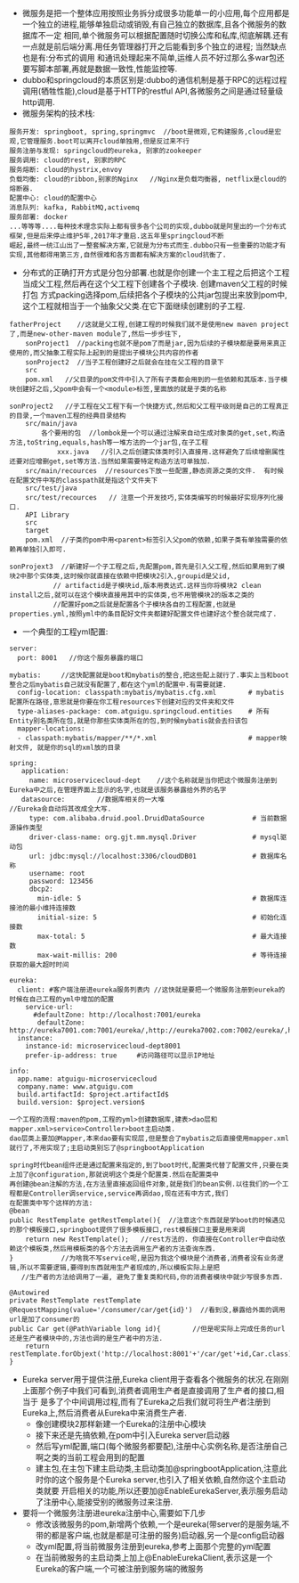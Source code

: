 * 微服务是把一个整体应用按照业务拆分成很多功能单一的小应用,每个应用都是一个独立的进程,能够单独启动或销毁,有自己独立的数据库,且各个微服务的数据库不一定
相同,单个微服务可以根据配置随时切换公库和私库,彻底解耦.还有一点就是前后端分离.用任务管理器打开之后能看到多个独立的进程; 当然缺点也是有:分布式的调用
和通讯处理起来不简单,运维人员不好过那么多war包还要写脚本部署,再就是数据一致性,性能监控等.
* dubbo和springcloud的本质区别是:dubbo的通信机制是基于RPC的远程过程调用(牺牲性能),cloud是基于HTTP的restful API,各微服务之间是通过轻量级http调用.
* 微服务架构的技术栈:
```
服务开发: springboot, spring,springmvc  //boot是微观,它构建服务,cloud是宏观,它管理服务.boot可以离开cloud单独用,但是反过来不行
服务注册与发现: springcloud的eureka, 别家的zookeeper
服务调用: cloud的rest, 别家的RPC
服务熔断: cloud的hystrix,envoy
负载均衡: cloud的ribbon,别家的Nginx   //Nginx是负载均衡器, netflix是cloud的熔断器.
配置中心: cloud的配置中心
消息队列: kafka, RabbitMQ,activemq 
服务部署: docker              
...等等等....每种技术理念实际上都有很多各个公司的实现,dubbo就是阿里出的一个分布式框架,但是后来停止维护5年,2017年才重启.这五年里springcloud不断
崛起,最终一统江山出了一整套解决方案,它就是为分布式而生.dubbo只有一些重要的功能才有实现,其他都得用第三方,自然很难和各方面都有解决方案的cloud抗衡了.
```
* 分布式的正确打开方式是分包分部署.也就是你创建一个主工程之后把这个工程当成父工程,然后再在这个父工程下创建各个子模块. 创建maven父工程的时候打包
方式packing选择pom,后续把各个子模块的公共jar包提出来放到pom中,这个工程就相当于一个抽象父父类.在它下面继续创建别的子工程.
```
fatherProject    //这就是父工程,创建工程的时候我们就不是使用new maven project了,而是new-other-maven module了,然后一步步往下,
    sonProject1  //packing也就不是pom了而是jar,因为后续的子模块都是要用来真正使用的,而父抽象工程实际上起到的是提出子模块公共内容的作者
    sonProject2  //当子工程创建好之后就会在挂在父工程的目录下
    src        
    pom.xml   //父目录的pom文件中引入了所有子类都会用到的一些依赖和其版本.当子模块创建好之后,父pom中会有一个<module>标签,里面放的就是子类的名称
    
sonProject2   //子工程在父工程下有一个快捷方式,然后和父工程平级则是自己的工程真正的目录,一个maven工程的经典目录结构
    src/main/java
        各个要用的包  //lombok是一个可以通过注解来自动生成对象类的get,set,构造方法,toString,equals,hash等一堆方法的一个jar包,在子工程
            xxx.java   //引入之后创建实体类时引入直接用.这样避免了后续增删属性还要对应增删get,set等方法.当然如果需要特定构造方法可单独加.
    src/main/recources  //resources下放一些配置,静态资源之类的文件.  有时候在配置文件中写的classpath就是指这个文件夹下
    src/test/java
    src/test/recources   // 注意一个开发技巧,实体类编写的时候最好实现序列化接口.
    API Library
    src
    target
    pom.xml  //子类的pom中用<parent>标签引入父pom的依赖,如果子类有单独需要的依赖再单独引入即可.
    
sonProjext3  //新建好一个子工程之后,先配置pom,首先是引入父工程,然后如果用到了模块2中那个实体类,这时候你就直接在依赖中把模块2引入,groupid是父id,
           // artifactid是子模块id,版本用表达式.这样当你将模块2 clean install之后,就可以在这个模块直接用其中的实体类,也不用管模块2的版本之类的
           //配置好pom之后就是配置各个子模块各自的工程配置,也就是properties.yml,按照yml中的条目配好文件夹都建好配置文件也建好这个整合就完成了.
```
* 一个典型的工程yml配置:
```
server:
  port: 8001   //你这个服务暴露的端口
  
mybatis:     //这快配置就是boot和mybatis的整合,把这些配上就行了.事实上当和boot整合之后mybatis自己就没有配置了,都在这个yml的配置中.有需要就建.
  config-location: classpath:mybatis/mybatis.cfg.xml        # mybatis配置所在路径,意思就是你要在你工程resources下创建对应的文件夹和文件
  type-aliases-package: com.atguigu.springcloud.entities    # 所有Entity别名类所在包,就是你那些实体类所在的包,到时候mybatis就会去扫该包
  mapper-locations:
  - classpath:mybatis/mapper/**/*.xml                       # mapper映射文件, 就是你的sql的xml放的目录
    
spring:
   application:
     name: microservicecloud-dept    //这个名称就是当你把这个微服务注册到Eureka中之后,在管理界面上显示的名字,也就是该服务暴露给外界的名字
   datasource:        //数据库相关的一大堆                                             //Eureka会自动将其改成全大写.
     type: com.alibaba.druid.pool.DruidDataSource            # 当前数据源操作类型
     driver-class-name: org.gjt.mm.mysql.Driver              # mysql驱动包
     url: jdbc:mysql://localhost:3306/cloudDB01              # 数据库名称
     username: root
     password: 123456
     dbcp2:
       min-idle: 5                                           # 数据库连接池的最小维持连接数
       initial-size: 5                                       # 初始化连接数
       max-total: 5                                          # 最大连接数
       max-wait-millis: 200                                  # 等待连接获取的最大超时时间
      
eureka:
  client: #客户端注册进eureka服务列表内 //这快就是要把一个微服务注册到eureka的时候在自己工程的yml中增加的配置
    service-url: 
      #defaultZone: http://localhost:7001/eureka
       defaultZone: http://eureka7001.com:7001/eureka/,http://eureka7002.com:7002/eureka/,http://eureka7003.com:7003/eureka/      
  instance:
    instance-id: microservicecloud-dept8001
    prefer-ip-address: true     #访问路径可以显示IP地址     
 
info: 
  app.name: atguigu-microservicecloud
  company.name: www.atguigu.com
  build.artifactId: $project.artifactId$
  build.version: $project.version$
  
一个工程的流程:maven的pom,工程的yml>创建数据库,建表>dao层和mapper.xml>service>Controller>boot主启动类.
dao层类上要加@Mapper,本来dao要有实现层,但是整合了mybatis之后直接使用mapper.xml就行了,不用实现了;主启动类别忘了@springbootApplication

spring时代bean组件还是通过配置来指定的,到了boot时代,配置类代替了配置文件,只要在类上加了@configuration,那就说明这个类是个配置类.然后在配置类中
再创建@bean注解的方法,在方法里直接返回组件对象,就是我们的bean实例.以往我们的一个工程都是Controller调service,service再调dao,现在还有中方式,我们
在配置类中写个这样的方法:
@bean                        
public RestTemplate getRestTemplate(){  //注意这个东西就是学boot的时候遇见的那个模板接口,springboot提供了很多模板接口,rest模板接口主要是用来调
    return new RestTemplate();   //rest方法的. 你直接在Controller中自动依赖这个模板类,然后用模板类的各个方法去调用生产者的方法查询东西.
}            //为啥我不写service呢,是因为我这个模块是个消费者,消费者没有业务逻辑,所以不需要逻辑,要得到东西就用生产者现成的,所以模板实际上是把
   //生产者的方法给调用了一遍, 避免了重复类和代码,你的消费者模块中就少写很多东西.

@Autowired
private RestTemplate restTemplate
@RequestMapping(value='/consumer/car/get{id}')  //看到没,暴露给外面的调用url是加了consumer的
public Car get(@PathVariable long id){        //但是呢实际上完成任务的url还是生产者模块中的,方法也调的是生产者中的方法.
    return restTemplate.forObjext('http://localhost:8001'+'/car/get'+id,Car.class)
}
```
* Eureka server用于提供注册,Eureka client用于查看各个微服务的状况.在刚刚上面那个例子中我们可看到,消费者调用生产者是直接调用了生产者的接口,相当于
是多了个中间调用过程,而有了Eureka之后我们就可将生产者注册到Eureka上,然后消费者从Eureka中来消费生产者.
  - 像创建模块2那样新建一个Eureka的注册中心模块
  - 接下来还是先搞依赖,在pom中引入Eureka server启动器
  - 然后写yml配置,端口(每个微服务都要配),注册中心实例名称,是否注册自己啊之类的当前工程会用到的配置
  - 建主包,在主包下建主启动类,主启动类加@springbootApplication,注意此时你的这个服务是个Eureka server,也引入了相关依赖,自然你这个主启动类就要
  开启相关的功能,所以还要加@EnableEurekaServer,表示服务启动了注册中心,能接受别的微服务过来注册.
* 要将一个微服务注册进eureka注册中心,需要如下几步
  - 修改该微服务的pom,新增两个依赖,一个是eureka(带server的是服务端,不带的都是客户端,也就是都是可注册的服务)启动器,另一个是config启动器
  - 改yml配置,将当前微服务注册到eureka,参考上面那个完整的yml配置
  - 在当前微服务的主启动类上加上@EnableEurekaClient,表示这是一个Eureka的客户端,一个可被注册到服务端的微服务
